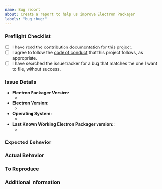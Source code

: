 ```yaml
---
name: Bug report
about: Create a report to help us improve Electron Packager
labels: "bug :bug:"
---
```


### Preflight Checklist
<!-- Please ensure you've completed the following steps by replacing [ ] with [x]-->

* [ ] I have read the [contribution documentation](https://github.com/electron/packager/blob/main/CONTRIBUTING.md) for this project.
* [ ] I agree to follow the [code of conduct](https://github.com/electron/electron/blob/main/CODE_OF_CONDUCT.md) that this project follows, as appropriate.
* [ ] I have searched the issue tracker for a bug that matches the one I want to file, without success.

### Issue Details

* **Electron Packager Version:**
  * <!-- (output of `node_modules/.bin/electron-packager --version`) e.g. 12.0.0 -->
* **Electron Version:**
  * <!-- (output of `node_modules/.bin/electron --version`) e.g. 4.0.3 -->
* **Operating System:**
  * <!-- (Platform and Version) e.g. macOS 10.13.6 / Windows 10 (1803) / Ubuntu 18.04 x64 -->
* **Last Known Working Electron Packager version:**:
  * <!-- (if applicable) e.g. 11.0.0 -->

### Expected Behavior
<!-- A clear and concise description of what you expected to happen. -->

### Actual Behavior
<!-- A clear and concise description of what actually happened. -->

### To Reproduce
<!--
Your best chance of getting this bug looked at quickly is to provide a MINIMAL REPOSITORY that can be cloned and run. Also include:
* if you are using the `electron-packager` CLI: the command line arguments you are passing
* if you are using the API the parameters are you passing to the `packager()` function
-->

### Additional Information
<!--
Add any other context about the problem here.

For example:
* Console output when you run electron-packager with the environment variable `DEBUG=electron-packager`. Please include the stack trace if one exists.
-->
